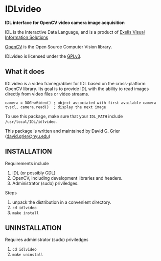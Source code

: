 # IDLvideo

**IDL interface for OpenCV video camera image acquisition**

IDL is the Interactive Data Language, and is a product of
[Exelis Visual Information Solutions](http://www.exelisvis.com)

[OpenCV](http://opencv.org) is the Open Source Computer Vision library.

IDLvideo is licensed under the [GPLv3](http://www.gnu.org/licenses.html#GPL).

## What it does

IDLvideo is a video framegrabber for IDL based on the
cross-platform OpenCV library.  Its goal is to provide IDL
with the ability to read images directly from video files
or video streams.

    camera = DGGhwVideo() ; object associated with first available camera
    tvscl, camera.read()  ; display the next image

To use this package, make sure that your `IDL_PATH` include
`/usr/local/IDL/idlvideo`.

This package is written and maintained by David G. Grier
(david.grier@nyu.edu)

## INSTALLATION

Requirements include

1. IDL (or possibly GDL)
2. OpenCV, including development libraries and headers.
3. Administrator (sudo) priviledges.

Steps

1. unpack the distribution in a convenient directory.
2. `cd idlvideo`
3. `make install`

## UNINSTALLATION

Requires administrator (sudo) priviledges

1. `cd idlvideo`
2. `make uninstall`

